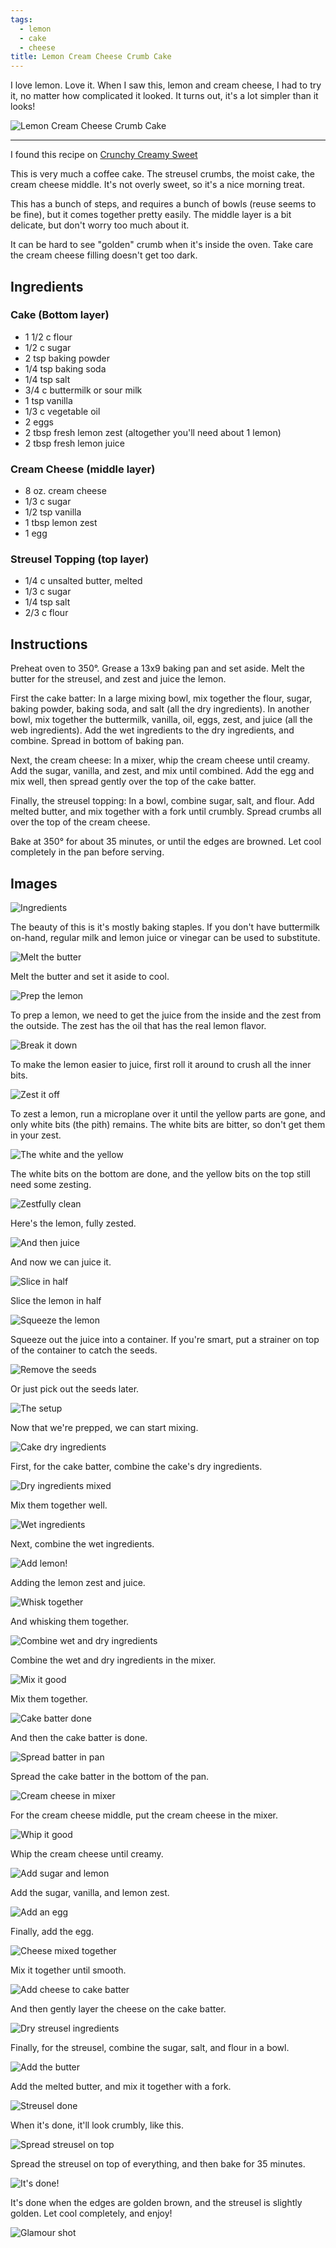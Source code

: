 ```yaml
---
tags:
  - lemon
  - cake
  - cheese
title: Lemon Cream Cheese Crumb Cake
---
```


I love lemon. Love it. When I saw this, lemon and cream cheese, I had to
try it, no matter how complicated it looked. It turns out, it's a lot
simpler than it looks!

![Lemon Cream Cheese Crumb Cake](title.jpg)

---

I found this recipe on [Crunchy Creamy
Sweet](http://www.crunchycreamysweet.com/2015/04/06/lemon-cream-cheese-crumb-cake/)

This is very much a coffee cake. The streusel crumbs, the moist cake,
the cream cheese middle. It's not overly sweet, so it's a nice morning
treat.

This has a bunch of steps, and requires a bunch of bowls (reuse seems to be
fine), but it comes together pretty easily. The middle layer is a bit delicate,
but don't worry too much about it.

It can be hard to see "golden" crumb when it's inside the oven. Take care the
cream cheese filling doesn't get too dark.

## Ingredients

### Cake (Bottom layer)

* 1 1/2 c flour
* 1/2 c sugar
* 2 tsp baking powder
* 1/4 tsp baking soda
* 1/4 tsp salt
* 3/4 c buttermilk or sour milk
* 1 tsp vanilla
* 1/3 c vegetable oil
* 2 eggs
* 2 tbsp fresh lemon zest (altogether you'll need about 1 lemon)
* 2 tbsp fresh lemon juice

### Cream Cheese (middle layer)

* 8 oz. cream cheese
* 1/3 c sugar
* 1/2 tsp vanilla
* 1 tbsp lemon zest
* 1 egg

### Streusel Topping (top layer)

* 1/4 c unsalted butter, melted
* 1/3 c sugar
* 1/4 tsp salt
* 2/3 c flour

## Instructions

Preheat oven to 350°. Grease a 13x9 baking pan and set aside. Melt the
butter for the streusel, and zest and juice the lemon.

First the cake batter: In a large mixing bowl, mix together the flour,
sugar, baking powder, baking soda, and salt (all the dry ingredients).
In another bowl, mix together the buttermilk, vanilla, oil, eggs, zest,
and juice (all the web ingredients). Add the wet ingredients to the dry
ingredients, and combine. Spread in bottom of baking pan.

Next, the cream cheese: In a mixer, whip the cream cheese until creamy.
Add the sugar, vanilla, and zest, and mix until combined. Add the egg
and mix well, then spread gently over the top of the cake batter.

Finally, the streusel topping: In a bowl, combine sugar, salt, and
flour. Add melted butter, and mix together with a fork until crumbly.
Spread crumbs all over the top of the cream cheese.

Bake at 350° for about 35 minutes, or until the edges are browned. Let
cool completely in the pan before serving.

## Images

![Ingredients](01-ingredients.jpg)

The beauty of this is it's mostly baking staples. If you don't have
buttermilk on-hand, regular milk and lemon juice or vinegar can be used
to substitute.

![Melt the butter](02-melted-butter.jpg)

Melt the butter and set it aside to cool.

![Prep the lemon](03-prep-lemon.jpg)

To prep a lemon, we need to get the juice from the inside and the zest
from the outside. The zest has the oil that has the real lemon flavor.

![Break it down](04-bruise-lemon.jpg)

To make the lemon easier to juice, first roll it around to crush all the
inner bits.

![Zest it off](05-zest-lemon.jpg)

To zest a lemon, run a microplane over it until the yellow parts are
gone, and only white bits (the pith) remains. The white bits are bitter,
so don't get them in your zest.

![The white and the yellow](06-the-white-and-the-yellow.jpg)

The white bits on the bottom are done, and the yellow bits on the top
still need some zesting.

![Zestfully clean](07-zestfully-clean.jpg)

Here's the lemon, fully zested.

![And then juice](08-and-then-juice.jpg)

And now we can juice it.

![Slice in half](09-slice-in-half.jpg)

Slice the lemon in half

![Squeeze the lemon](10-squeeze.jpg)

Squeeze out the juice into a container. If you're smart, put a strainer
on top of the container to catch the seeds.

![Remove the seeds](11-remove-seeds.jpg)

Or just pick out the seeds later.

![The setup](12-the-setup.jpg)

Now that we're prepped, we can start mixing.

![Cake dry ingredients](13-dry-ingredients.jpg)

First, for the cake batter, combine the cake's dry ingredients.

![Dry ingredients mixed](14-combined-together.jpg)

Mix them together well.

![Wet ingredients](15-wet-ingredients.jpg)

Next, combine the wet ingredients.

![Add lemon!](16-more-lemon.jpg)

Adding the lemon zest and juice.

![Whisk together](17-whisked-together.jpg)

And whisking them together.

![Combine wet and dry ingredients](18-combine-batter.jpg)

Combine the wet and dry ingredients in the mixer.

![Mix it good](19-mix-it-good.jpg)

Mix them together.

![Cake batter done](20-batter-done.jpg)

And then the cake batter is done.

![Spread batter in pan](21-batter-in-pan.jpg)

Spread the cake batter in the bottom of the pan.

![Cream cheese in mixer](22-cream-cheese.jpg)

For the cream cheese middle, put the cream cheese in the mixer.

![Whip it good](23-whipped-cheese.jpg)

Whip the cream cheese until creamy.

![Add sugar and lemon](24-sugar-and-lemon.jpg)

Add the sugar, vanilla, and lemon zest.

![Add an egg](25-eggs.jpg)

Finally, add the egg.

![Cheese mixed together](26-cheese-done.jpg)

Mix it together until smooth.

![Add cheese to cake batter](27-cheese-on-batter.jpg)

And then gently layer the cheese on the cake batter.

![Dry streusel ingredients](28-streusel.jpg)

Finally, for the streusel, combine the sugar, salt, and flour in a bowl.

![Add the butter](29-butter.jpg)

Add the melted butter, and mix it together with a fork.

![Streusel done](30-streusel-done.jpg)

When it's done, it'll look crumbly, like this.

![Spread streusel on top](31-streusel-on-top.jpg)

Spread the streusel on top of everything, and then bake for 35 minutes.

![It's done!](32-baked.jpg)

It's done when the edges are golden brown, and the streusel is slightly
golden. Let cool completely, and enjoy!

![Glamour shot](33-glamour-shot.jpg)

